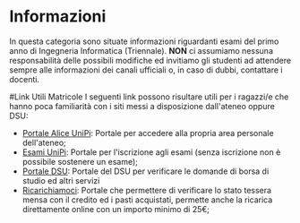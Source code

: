 # Informazioni
In questa categoria sono situate informazioni riguardanti esami del primo anno di Ingegneria Informatica (Triennale). **NON** ci assumiamo nessuna responsabilità delle possibili modifiche ed invitiamo gli studenti ad attendere sempre alle informazioni dei canali ufficiali o, in caso di dubbi, contattare i docenti.

#Link Utili Matricole
I seguenti link possono risultare utili per i ragazzi/e che hanno poca familiarità con i siti messi a disposizione dall'ateneo oppure DSU:
<ul>
  <li> <a href="https://www.studenti.unipi.it/Home.do">Portale Alice UniPi</a>: Portale per accedere alla propria area personale dell'ateneo;</li>
  <li> <a href="https://esami.unipi.it/">Esami UniPi</a>: Portale per l'iscrizione agli esami (senza iscrizione non è possibile sostenere un esame); </li>
  <li> <a href="https://portale.dsu.toscana.it/apps/V3.1/sol/public/">Portale DSU</a>: Portale del DSU per verificare le domande di borsa di studio ed altri servizi</li>
  <li> <a href="https://ricarichiamoci.dsu.toscana.it/ricarichiamoci/index.html">Ricarichiamoci</a>: Portale che permettere di verificare lo stato tessera mensa con il credito ed i pasti acquistati, permette anche la ricarica direttamente online con un importo minimo di 25€;</li>
  
